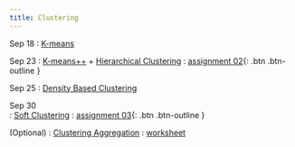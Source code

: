 ```yaml
---
title: Clustering
---
```


Sep 18
: [K-means](https://github.com/gallettilance/CS506-Fall2024/raw/main/lecture_05/05_Clustering_Kmeans.pdf) 

Sep 23 
: [K-means++](https://github.com/gallettilance/CS506-Fall2024/raw/main/lecture_06/06_Kmeans++.pdf) + [Hierarchical Clustering](https://github.com/gallettilance/CS506-Fall2024/raw/main/lecture_06/06_Hierarchical_Clustering.pdf) 
  : [assignment 02](#){: .btn .btn-outline } 

Sep 25 
: [Density Based Clustering](https://github.com/gallettilance/CS506-Fall2024/raw/main/lecture_07/07_Density_Based_Clustering.pdf) 

Sep 30  
: [Soft Clustering](https://github.com/gallettilance/CS506-Fall2024/raw/main/lecture_08/08_Soft_Clustering.pdf) 
  : [assignment 03](#){: .btn .btn-outline } 

(Optional) 
: [Clustering Aggregation](https://github.com/gallettilance/CS506-Fall2024/raw/main/lecture_09/09_Clustering_Aggregation.pdf) 
  : [worksheet](https://github.com/gallettilance/CS506-Fall2024/blob/main/lecture_09/worksheet_09.ipynb)  
